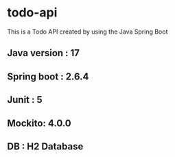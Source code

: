 # todo-api
This is a Todo API created by using the Java Spring Boot

## Java version : 17
## Spring boot : 2.6.4
## Junit : 5
## Mockito: 4.0.0
## DB : H2 Database
